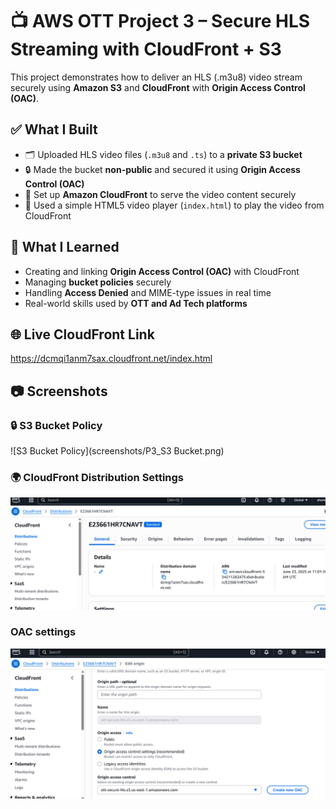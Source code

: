 # 📺 AWS OTT Project 3 – Secure HLS Streaming with CloudFront + S3

This project demonstrates how to deliver an HLS (.m3u8) video stream securely using **Amazon S3** and **CloudFront** with **Origin Access Control (OAC)**.

## ✅ What I Built

- 🗂 Uploaded HLS video files (`.m3u8` and `.ts`) to a **private S3 bucket**
- 🔒 Made the bucket **non-public** and secured it using **Origin Access Control (OAC)**
- 🚀 Set up **Amazon CloudFront** to serve the video content securely
- 🎥 Used a simple HTML5 video player (`index.html`) to play the video from CloudFront

## 🧠 What I Learned

- Creating and linking **Origin Access Control (OAC)** with CloudFront
- Managing **bucket policies** securely
- Handling **Access Denied** and MIME-type issues in real time
- Real-world skills used by **OTT and Ad Tech platforms**

## 🌐 Live CloudFront Link
https://dcmqi1anm7sax.cloudfront.net/index.html

## 📷 Screenshots

### 🔒 S3 Bucket Policy
![S3 Bucket Policy](screenshots/P3_S3 Bucket.png)

### 🌍 CloudFront Distribution Settings
![CloudFront Settings](screenshots/P3_Cloudfront.png)

### OAC settings
![OAC](screenshots/P3_OAC.png)
